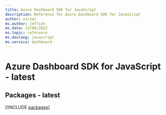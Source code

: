 ```yaml
---
title: Azure Dashboard SDK for JavaScript
description: Reference for Azure Dashboard SDK for JavaScript
author: xirzec
ms.author: jeffish
ms.data: 12/08/2022
ms.topic: reference
ms.devlang: javascript
ms.service: dashboard
---
```

# Azure Dashboard SDK for JavaScript - latest
## Packages - latest
[!INCLUDE [packages](dashboard-index.md)]